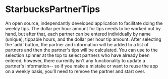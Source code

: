 # StarbucksPartnerTips
An open source, independantly developed application to facilitate doing the weekly tips. 
The dollar per hour amount for tips needs to be worked out by hand, but after that, each partner can be entered individually 
by name (unique), tippable hours, and the dollar per hour tip amount. After selecting the 'add' button, the partner and 
information will be added to a list of partners and then the partner's tips will be calculated. You can use to the selection 
spinner at the top to select partners who have already been entered, however, there currently isn't any functionality to 
update a partner's information-- so if you make a mistake or want to reuse the app on a weekly basis, you'll need to remove the 
partner and start over.

